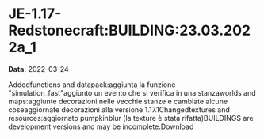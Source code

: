 # JE-1.17-Redstonecraft:BUILDING:23.03.2022a_1

**Data:** 2022-03-24

Addedfunctions and datapack:aggiunta la funzione "simulation_fast"aggiunto un evento che si verifica in una stanzaworlds and maps:aggiunte decorazioni nelle vecchie stanze e cambiate alcune coseaggiornate decorazioni alla versione 1.17.1Changedtextures and resources:aggiornato pumpkinblur (la texture è stata rifatta)BUILDINGS are development versions and may be incomplete.Download
